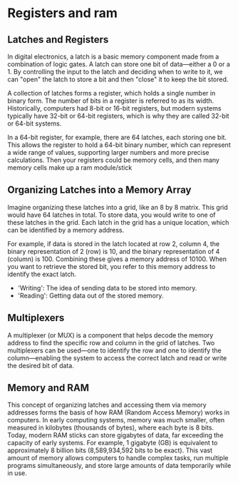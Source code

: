 # Registers and ram

## Latches and Registers
In digital electronics, a latch is a basic memory component made from a combination of logic gates. A latch can store one bit of data—either a 0 or a 1. By controlling the input to the latch and deciding when to write to it, we can "open" the latch to store a bit and then "close" it to keep the bit stored.

A collection of latches forms a register, which holds a single number in binary form. The number of bits in a register is referred to as its width. Historically, computers had 8-bit or 16-bit registers, but modern systems typically have 32-bit or 64-bit registers, which is why they are called 32-bit or 64-bit systems.

In a 64-bit register, for example, there are 64 latches, each storing one bit. This allows the register to hold a 64-bit binary number, which can represent a wide range of values, supporting larger numbers and more precise calculations. Then your registers could be memory cells, and then many memory cells make up a ram module/stick

## Organizing Latches into a Memory Array
Imagine organizing these latches into a grid, like an 8 by 8 matrix. This grid would have 64 latches in total. To store data, you would write to one of these latches in the grid. Each latch in the grid has a unique location, which can be identified by a memory address.

For example, if data is stored in the latch located at row 2, column 4, the binary representation of 2 (row) is 10, and the binary representation of 4 (column) is 100. Combining these gives a memory address of 10100. When you want to retrieve the stored bit, you refer to this memory address to identify the exact latch.

- 'Writing': The idea of sending data to be stored into memory.
- 'Reading': Getting data out of the stored memory.
## Multiplexers
A multiplexer (or MUX) is a component that helps decode the memory address to find the specific row and column in the grid of latches. Two multiplexers can be used—one to identify the row and one to identify the column—enabling the system to access the correct latch and read or write the desired bit of data.

## Memory and RAM
This concept of organizing latches and accessing them via memory addresses forms the basis of how RAM (Random Access Memory) works in computers. In early computing systems, memory was much smaller, often measured in kilobytes (thousands of bytes), where each byte is 8 bits. Today, modern RAM sticks can store gigabytes of data, far exceeding the capacity of early systems. For example, 1 gigabyte (GB) is equivalent to approximately 8 billion bits (8,589,934,592 bits to be exact). This vast amount of memory allows computers to handle complex tasks, run multiple programs simultaneously, and store large amounts of data temporarily while in use.

